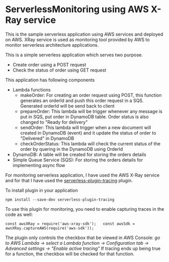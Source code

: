 # ServerlessMonitoring using AWS X-Ray service
This is the sample serverless application using AWS services and deployed on AWS. XRay service is used as monitoring tool provided by AWS to monitor serverless architecture applications.

This is a simple serverless application which serves two purpose.
- Create order using a POST request
- Check the status of order using GET request

This application has following components
- Lambda functions
  - makeOrder: For creating an order request using POST, this function generates an orderId and push this order request in a SQS. Generated orderId will be send back to client
  - prepareOrder: This lambda will be trigger whenever any message is put in SQS, put order in DynamoDB table. Order status is also changed to "Ready for delivery"
  - sendOrder: This lambda will trigger when a new document will created in DynamoDB (event) and it update the status of order to "Delivered" in DynamoDB
  - checkOrderStatus: This lambda will check the current status of the order by quering in the DynamoDB using OrderId
- DynamoDB: A table will be created for storing the orders details
- Simple Queue Service (SQS): For storing the orders details for implementing async flow

For monitoring serverless application, I have used the AWS X-Ray service and for that I have used the [serverless-plugin-tracing](https://www.npmjs.com/package/serverless-plugin-tracing) plugin. 

To install plugin in your application
  
  `npm install --save-dev serverless-plugin-tracing`
  
To use this plugin for monitoring, you need to enable capturing traces in the code as well:
  
  `const awsXRay = require('aws-xray-sdk');  
  const awsSdk = awsXRay.captureAWS(require('aws-sdk'));`

The plugin only controls the checkbox that be viewed in AWS Console: 
*go to AWS Lambda -> select a Lambda function -> Configuration tab -> Advanced settings -> "Enable active tracing"*
If tracing ends up being true for a function, the checkbox will be checked for that function.

